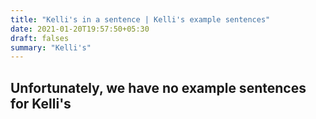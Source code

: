 ```yaml
---
title: "Kelli's in a sentence | Kelli's example sentences"
date: 2021-01-20T19:57:50+05:30
draft: falses
summary: "Kelli's"
---
```

## Unfortunately, we have no example sentences for Kelli's                 
